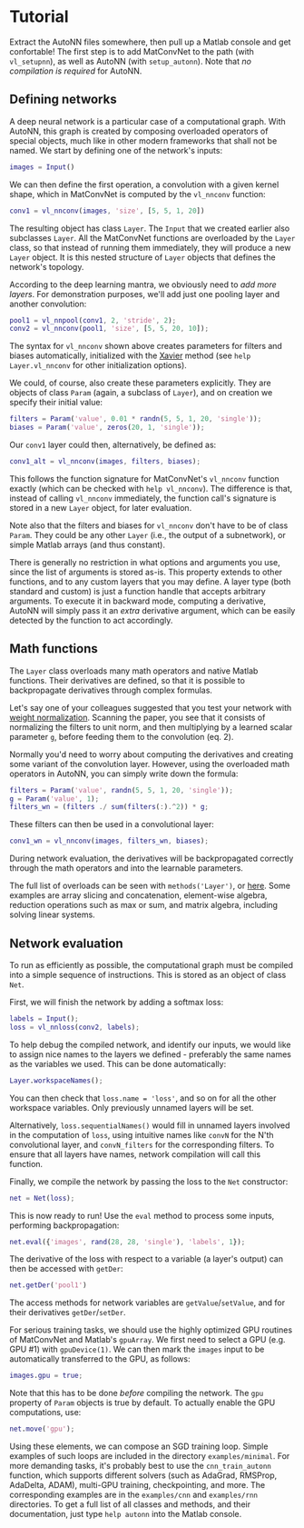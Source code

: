 
# Tutorial #

Extract the AutoNN files somewhere, then pull up a Matlab console and get confortable! The first step is to add MatConvNet to the path (with `vl_setupnn`), as well as AutoNN (with `setup_autonn`). Note that *no compilation is required* for AutoNN.

## Defining networks ##

A deep neural network is a particular case of a computational graph. With AutoNN, this graph is created by composing overloaded operators of special objects, much like in other modern frameworks that shall not be named. We start by defining one of the network's inputs:

```Matlab
images = Input()
```

We can then define the first operation, a convolution with a given kernel shape, which in MatConvNet is computed by the `vl_nnconv` function:

```Matlab
conv1 = vl_nnconv(images, 'size', [5, 5, 1, 20])
```

The resulting object has class `Layer`. The `Input` that we created earlier also subclasses `Layer`. All the MatConvNet functions are overloaded by the `Layer` class, so that instead of running them immediately, they will produce a new `Layer` object. It is this nested structure of `Layer` objects that defines the network's topology.

According to the deep learning mantra, we obviously need to *add more layers*. For demonstration purposes, we'll add just one pooling layer and another convolution:

```Matlab
pool1 = vl_nnpool(conv1, 2, 'stride', 2);
conv2 = vl_nnconv(pool1, 'size', [5, 5, 20, 10]);
```

The syntax for `vl_nnconv` shown above creates parameters for filters and biases automatically, initialized with the [Xavier](http://www.jmlr.org/proceedings/papers/v9/glorot10a/glorot10a.pdf) method (see `help Layer.vl_nnconv` for other initialization options).

We could, of course, also create these parameters explicitly. They are objects of class `Param` (again, a subclass of `Layer`), and on creation we specify their initial value:

```Matlab
filters = Param('value', 0.01 * randn(5, 5, 1, 20, 'single'));
biases = Param('value', zeros(20, 1, 'single'));
```

Our `conv1` layer could then, alternatively, be defined as:

```Matlab
conv1_alt = vl_nnconv(images, filters, biases);
```

This follows the function signature for MatConvNet's `vl_nnconv` function exactly (which can be checked with `help vl_nnconv`). The difference is that, instead of calling `vl_nnconv` immediately, the function call's signature is stored in a new `Layer` object, for later evaluation.

Note also that the filters and biases for `vl_nnconv` don't have to be of class `Param`. They could be any other `Layer` (i.e., the output of a subnetwork), or simple Matlab arrays (and thus constant).

There is generally no restriction in what options and arguments you use, since the list of arguments is stored as-is. This property extends to other functions, and to any custom layers that you may define. A layer type (both standard and custom) is just a function handle that accepts arbitrary arguments. To execute it in backward mode, computing a derivative, AutoNN will simply pass it an *extra* derivative argument, which can be easily detected by the function to act accordingly.


## Math functions ##

The `Layer` class overloads many math operators and native Matlab functions. Their derivatives are defined, so that it is possible to backpropagate derivatives through complex formulas.

Let's say one of your colleagues suggested that you test your network with [weight normalization](https://arxiv.org/abs/1602.07868). Scanning the paper, you see that it consists of normalizing the filters to unit norm, and then multiplying by a learned scalar parameter `g`, before feeding them to the convolution (eq. 2).

Normally you'd need to worry about computing the derivatives and creating some variant of the convolution layer. However, using the overloaded math operators in AutoNN, you can simply write down the formula:

```Matlab
filters = Param('value', randn(5, 5, 1, 20, 'single'));
g = Param('value', 1);
filters_wn = (filters ./ sum(filters(:).^2)) * g;
```

These filters can then be used in a convolutional layer:


```Matlab
conv1_wn = vl_nnconv(images, filters_wn, biases);
```

During network evaluation, the derivatives will be backpropagated correctly through the math operators and into the learnable parameters.

The full list of overloads can be seen with `methods('Layer')`, or [here](methods.txt). Some examples are array slicing and concatenation, element-wise algebra, reduction operations such as max or sum, and matrix algebra, including solving linear systems.


## Network evaluation ##

To run as efficiently as possible, the computational graph must be compiled into a simple sequence of instructions. This is stored as an object of class `Net`.

First, we will finish the network by adding a softmax loss:

```Matlab
labels = Input();
loss = vl_nnloss(conv2, labels);
```

To help debug the compiled network, and identify our inputs, we would like to assign nice names to the layers we defined - preferably the same names as the variables we used. This can be done automatically:

```Matlab
Layer.workspaceNames();
```

You can then check that `loss.name = 'loss'`, and so on for all the other workspace variables. Only previously unnamed layers will be set.

Alternatively, `loss.sequentialNames()` would fill in unnamed layers involved in the computation of `loss`, using intuitive names like `convN` for the N'th convolutional layer, and `convN_filters` for the corresponding filters. To ensure that all layers have names, network compilation will call this function.

Finally, we compile the network by passing the loss to the `Net` constructor:

```Matlab
net = Net(loss);
```

This is now ready to run! Use the `eval` method to process some inputs, performing backpropagation:

```Matlab
net.eval({'images', rand(28, 28, 'single'), 'labels', 1});
```

The derivative of the loss with respect to a variable (a layer's output) can then be accessed with `getDer`:

```Matlab
net.getDer('pool1')
```

The access methods for network variables are `getValue`/`setValue`, and for their derivatives `getDer`/`setDer`.

For serious training tasks, we should use the highly optimized GPU routines of MatConvNet and Matlab's `gpuArray`. We first need to select a GPU (e.g. GPU #1) with `gpuDevice(1)`. We can then mark the `images` input to be automatically transferred to the GPU, as follows:

```Matlab
images.gpu = true;
```

Note that this has to be done *before* compiling the network. The `gpu` property of `Param` objects is true by default. To actually enable the GPU computations, use:

```Matlab
net.move('gpu');
```

Using these elements, we can compose an SGD training loop. Simple examples of such loops are included in the directory `examples/minimal`. For more demanding tasks, it's probably best to use the `cnn_train_autonn` function, which supports different solvers (such as AdaGrad, RMSProp, AdaDelta, ADAM), multi-GPU training, checkpointing, and more. The corresponding examples are in the `examples/cnn` and `examples/rnn` directories. To get a full list of all classes and methods, and their documentation, just type `help autonn` into the Matlab console.

